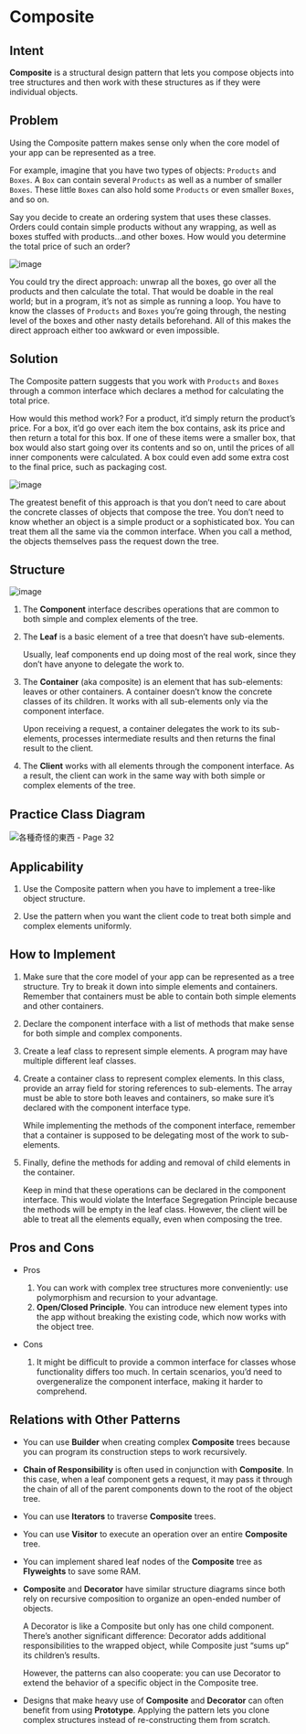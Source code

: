 # Composite

## Intent
**Composite** is a structural design pattern that lets you compose objects into tree structures and then work with these structures as if they were individual objects.

## Problem
Using the Composite pattern makes sense only when the core model of your app can be represented as a tree.

For example, imagine that you have two types of objects: `Products` and `Boxes`. A `Box` can contain several `Products` as well as a number of smaller `Boxes`. These little `Boxes` can also hold some `Products` or even smaller `Boxes`, and so on.

Say you decide to create an ordering system that uses these classes. Orders could contain simple products without any wrapping, as well as boxes stuffed with products...and other boxes. How would you determine the total price of such an order?

![image](https://github.com/SCYeh/Design_Pattern_Practice/assets/88961674/478f7083-b183-45ce-b95c-117c3020815b)

You could try the direct approach: unwrap all the boxes, go over all the products and then calculate the total. That would be doable in the real world; but in a program, it’s not as simple as running a loop. You have to know the classes of `Products` and `Boxes` you’re going through, the nesting level of the boxes and other nasty details beforehand. All of this makes the direct approach either too awkward or even impossible.

## Solution
The Composite pattern suggests that you work with `Products` and `Boxes` through a common interface which declares a method for calculating the total price.

How would this method work? For a product, it’d simply return the product’s price. For a box, it’d go over each item the box contains, ask its price and then return a total for this box. If one of these items were a smaller box, that box would also start going over its contents and so on, until the prices of all inner components were calculated. A box could even add some extra cost to the final price, such as packaging cost.

![image](https://github.com/SCYeh/Design_Pattern_Practice/assets/88961674/8d0b32fa-ca94-4a09-a801-2be15f40c4b4)

The greatest benefit of this approach is that you don’t need to care about the concrete classes of objects that compose the tree. You don’t need to know whether an object is a simple product or a sophisticated box. You can treat them all the same via the common interface. When you call a method, the objects themselves pass the request down the tree.

## Structure
![image](https://github.com/SCYeh/Design_Pattern_Practice/assets/88961674/245e917c-e3ad-470e-8296-663262806202)

1. The **Component** interface describes operations that are common to both simple and complex elements of the tree.

2. The **Leaf** is a basic element of a tree that doesn’t have sub-elements.

    Usually, leaf components end up doing most of the real work, since they don’t have anyone to delegate the work to.

3. The **Container** (aka composite) is an element that has sub-elements: leaves or other containers. A container doesn’t know the concrete classes of its children. It works with all sub-elements only via the component interface.

    Upon receiving a request, a container delegates the work to its sub-elements, processes intermediate results and then returns the final result to the client.

4. The **Client** works with all elements through the component interface. As a result, the client can work in the same way with both simple or complex elements of the tree.

## Practice Class Diagram
![各種奇怪的東西 - Page 32](https://github.com/SCYeh/Design_Pattern_Practice/assets/88961674/bba3ced2-9830-4a24-bb12-06a446782b5c)

## Applicability
1. Use the Composite pattern when you have to implement a tree-like object structure.

2. Use the pattern when you want the client code to treat both simple and complex elements uniformly.

## How to Implement
1. Make sure that the core model of your app can be represented as a tree structure. Try to break it down into simple elements and containers. Remember that containers must be able to contain both simple elements and other containers.

2. Declare the component interface with a list of methods that make sense for both simple and complex components.

3. Create a leaf class to represent simple elements. A program may have multiple different leaf classes.

4. Create a container class to represent complex elements. In this class, provide an array field for storing references to sub-elements. The array must be able to store both leaves and containers, so make sure it’s declared with the component interface type.

    While implementing the methods of the component interface, remember that a container is supposed to be delegating most of the work to sub-elements.

5. Finally, define the methods for adding and removal of child elements in the container.

    Keep in mind that these operations can be declared in the component interface. This would violate the Interface Segregation Principle because the methods will be empty in the leaf class. However, the client will be able to treat all the elements equally, even when composing the tree.

## Pros and Cons
- Pros
    1.  You can work with complex tree structures more conveniently: use polymorphism and recursion to your advantage.
    2. **Open/Closed Principle**. You can introduce new element types into the app without breaking the existing code, which now works with the object tree.

- Cons
    1. It might be difficult to provide a common interface for classes whose functionality differs too much. In certain scenarios, you’d need to overgeneralize the component interface, making it harder to comprehend.

## Relations with Other Patterns
- You can use **Builder** when creating complex **Composite** trees because you can program its construction steps to work recursively.

- **Chain of Responsibility** is often used in conjunction with **Composite**. In this case, when a leaf component gets a request, it may pass it through the chain of all of the parent components down to the root of the object tree.

- You can use **Iterators** to traverse **Composite** trees.

- You can use **Visitor** to execute an operation over an entire **Composite** tree.

- You can implement shared leaf nodes of the **Composite** tree as **Flyweights** to save some RAM.

- **Composite** and **Decorator** have similar structure diagrams since both rely on recursive composition to organize an open-ended number of objects.

    A Decorator is like a Composite but only has one child component. There’s another significant difference: Decorator adds additional responsibilities to the wrapped object, while Composite just “sums up” its children’s results.

    However, the patterns can also cooperate: you can use Decorator to extend the behavior of a specific object in the Composite tree.

- Designs that make heavy use of **Composite** and **Decorator** can often benefit from using **Prototype**. Applying the pattern lets you clone complex structures instead of re-constructing them from scratch.
